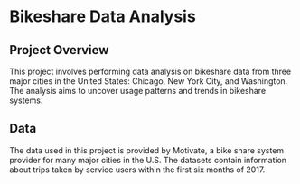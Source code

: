 # Bikeshare Data Analysis

## Project Overview
This project involves performing data analysis on bikeshare data from three major cities in the United States: Chicago, New York City, and Washington. The analysis aims to uncover usage patterns and trends in bikeshare systems.

## Data
The data used in this project is provided by Motivate, a bike share system provider for many major cities in the U.S. The datasets contain information about trips taken by service users within the first six months of 2017.

